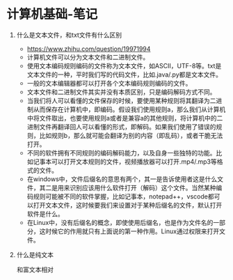 # 计算机基础-笔记

1. 什么是文本文件，和txt文件有什么区别

   - https://www.zhihu.com/question/19971994
   - 计算机文件可以分为文本文件和二进制文件。
   - 使用文本编码规则编码的文件称为文本文件，如ASCII，UTF-8等。txt是文本文件的一种，平时我们写的代码文件，比如.java/.py都是文本文件。
   - 一般的文本编辑器都可以打开各个文本编码规则编码的文件。
   - 文本文件和二进制文件其实并没有本质区别，只是编码解码方式不同。
   - 当我们将人可以看懂的文件保存的时候，要使用某种规则将其翻译为二进制从而保存在计算机中，即编码。假设我们使用规则a，那么我们从计算机中将文件取出，也要使用规则a或者是兼容a的其他规则，将计算机中的二进制文件再翻译回人可以看懂的形式，即解码。如果我们使用了错误的规则，比如规则b，那么就可能会翻译为别的内容（即乱码），或者干脆无法打开。
   - 不同的软件拥有不同规则的编码解码能力，以及自身一些独特的功能。比如记事本可以打开文本规则的文件，视频播放器可以打开.mp4/.mp3等格式的文件。
   - 在windows中，文件后缀名的意思有两个，其一是告诉使用者这是什么文件，其二是用来识别应该用什么软件打开（解码）这个文件。当然某种编码规则可能被不同的软件掌握，比如记事本，notepad++，vscode都可以打开文本文件，这时候要我们来设置对于某种后缀名的文件，默认打开软件是什么。
   - 在Linux中，没有后缀名的概念，即使使用后缀名，也是作为文件名的一部分，这时候它的作用就只有上面说的第一种作用。Linux通过权限来打开文件。

2. 什么是纯文本

   和富文本相对